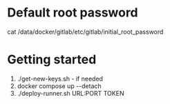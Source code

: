 # Default root password
cat /data/docker/gitlab/etc/gitlab/initial_root_password

# Getting started
1. ./get-new-keys.sh - if needed
2. docker compose up --detach
3. ./deploy-runner.sh URL:PORT TOKEN 
